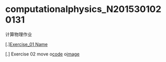 # computationalphysics_N2015301020131
计算物理作业




[.][Exercise_01 Name](./temp.py)

[.] Exercise 02 move o[code](./untitled5.py)        o[image](./IMG_0818(20170924-143540).jpg)

